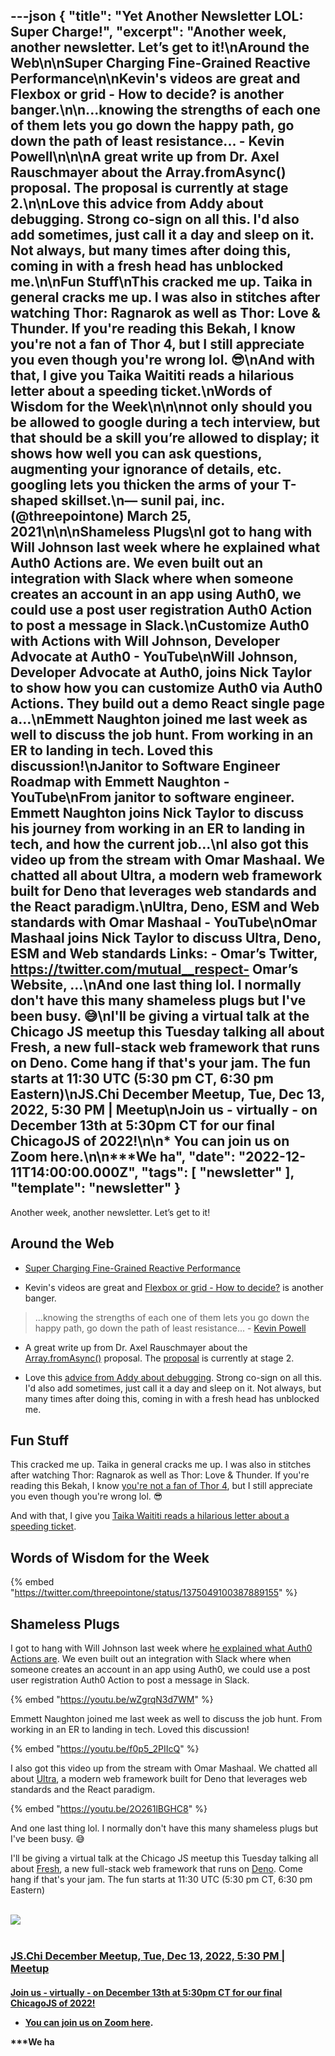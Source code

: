 ---json
{
  "title": "Yet Another Newsletter LOL: Super Charge!",
  "excerpt": "Another week, another newsletter. Let’s get to it!\nAround the Web\n\nSuper Charging Fine-Grained Reactive Performance\n\nKevin's videos are great and Flexbox or grid - How to decide? is another banger.\n\n...knowing the strengths of each one of them lets you go down the happy path, go down the path of least resistance... - Kevin Powell\n\n\nA great write up from Dr. Axel Rauschmayer about the Array.fromAsync() proposal. The proposal is currently at stage 2.\n\nLove this advice from Addy about debugging. Strong co-sign on all this. I'd also add sometimes, just call it a day and sleep on it. Not always, but many times after doing this, coming in with a fresh head has unblocked me.\n\nFun Stuff\nThis cracked me up. Taika in general cracks me up. I was also in stitches after watching Thor: Ragnarok as well as Thor: Love & Thunder. If you're reading this Bekah, I know you're not a fan of Thor 4, but I still appreciate you even though you're wrong lol. 😎\nAnd with that, I give you Taika Waititi reads a hilarious letter about a speeding ticket.\nWords of Wisdom for the Week\n\n\nnot only should you be allowed to google during a tech interview, but that should be a skill you’re allowed to display; it shows how well you can ask questions, augmenting your ignorance of details, etc. googling lets you thicken the arms of your T-shaped skillset.\n— sunil pai, inc. (@threepointone) March 25, 2021\n\n\nShameless Plugs\nI got to hang with Will Johnson last week where he explained what Auth0 Actions are. We even built out an integration with Slack where when someone creates an account in an app using Auth0, we could use a post user registration Auth0 Action to post a message in Slack.\nCustomize Auth0 with Actions with Will Johnson, Developer Advocate at Auth0 - YouTube\nWill Johnson, Developer Advocate at Auth0, joins Nick Taylor to show how you can customize Auth0 via Auth0 Actions. They build out a demo React single page a…\nEmmett Naughton joined me last week as well to discuss the job hunt. From working in an ER to landing in tech. Loved this discussion!\nJanitor to Software Engineer Roadmap with Emmett Naughton - YouTube\nFrom janitor to software engineer. Emmett Naughton joins Nick Taylor to discuss his journey from working in an ER to landing in tech, and how the current job…\nI also got this video up from the stream with Omar Mashaal. We chatted all about Ultra, a modern web framework built for Deno that leverages web standards and the React paradigm.\nUltra, Deno, ESM and Web standards with Omar Mashaal - YouTube\nOmar Mashaal joins Nick Taylor to discuss Ultra, Deno, ESM and Web standards  Links:  - Omar’s Twitter, https://twitter.com/mutual__respect- Omar’s Website, …\nAnd one last thing lol. I normally don't have this many shameless plugs but I've been busy. 😅\nI'll be giving a virtual talk at the Chicago JS meetup this Tuesday talking all about Fresh, a new full-stack web framework that runs on Deno. Come hang if that's your jam. The fun starts at 11:30 UTC (5:30 pm CT, 6:30 pm Eastern)\nJS.Chi December Meetup, Tue, Dec 13, 2022, 5:30 PM   | Meetup\nJoin us - virtually - on December 13th at 5:30pm CT for our final ChicagoJS of 2022!\n\n* You can join us on Zoom here.\n\n***We ha",
  "date": "2022-12-11T14:00:00.000Z",
  "tags": [
    "newsletter"
  ],
  "template": "newsletter"
}
---

<p>Another week, another newsletter. Let’s get to it!</p>
<h2>Around the Web</h2>
<ul><li><p><a href="https://dev.to/modderme123/super-charging-fine-grained-reactive-performance-47ph" rel="noopener noreferrer nofollow" target="_blank">Super Charging Fine-Grained Reactive Performance</a></p></li><li><p>Kevin's videos are great and <a href="https://www.youtube.com/watch?v=3elGSZSWTbM" rel="noopener noreferrer nofollow" target="_blank">Flexbox or grid - How to decide?</a> is another banger.</p></li></ul>
<blockquote><p>...knowing the strengths of each one of them lets you go down the happy path, go down the path of least resistance... - <a href="https://www.youtube.com/@KevinPowell" rel="noopener noreferrer nofollow" target="_blank">Kevin Powell</a></p></blockquote>
<ul><li><p>A great write up from Dr. Axel Rauschmayer about the <a href="https://2ality.com/2022/11/array-from-async.html" rel="noopener noreferrer nofollow" target="_blank">Array.fromAsync()</a> proposal. The <a href="https://github.com/tc39/proposal-array-from-async" rel="noopener noreferrer nofollow" target="_blank">proposal</a> is currently at stage 2.</p></li><li><p>Love this <a href="https://www.linkedin.com/posts/addyosmani_debugging-tactics-activity-7003411342632124416-mvUC" rel="noopener noreferrer nofollow" target="_blank">advice from Addy about debugging</a>. Strong co-sign on all this. I'd also add sometimes, just call it a day and sleep on it. Not always, but many times after doing this, coming in with a fresh head has unblocked me.</p></li></ul>
<h2>Fun Stuff</h2>
<p>This cracked me up. Taika in general cracks me up. I was also in stitches after watching Thor: Ragnarok as well as Thor: Love &amp; Thunder. If you're reading this Bekah, I know <a href="https://twitter.com/BekahHW/status/1595956354535112704?s=20&amp;t=liNmUYge1r3S9px2HurPqA" rel="noopener noreferrer nofollow" target="_blank">you're not a fan of Thor 4</a>, but I still appreciate you even though you're wrong lol. 😎</p>
<p>And with that, I give you <a href="https://youtu.be/yRUtyCzfuI0" rel="noopener noreferrer nofollow" target="_blank">Taika Waititi reads a hilarious letter about a speeding ticket</a>.</p>
<h2>Words of Wisdom for the Week</h2>

{% embed "https://twitter.com/threepointone/status/1375049100387889155" %}
<h2>Shameless Plugs</h2>
<p>I got to hang with Will Johnson last week where <a href="https://youtu.be/wZgrqN3d7WM" rel="noopener noreferrer nofollow" target="_blank">he explained what Auth0 Actions are</a>. We even built out an integration with Slack where when someone creates an account in an app using Auth0, we could use a post user registration Auth0 Action to post a message in Slack.</p>

{% embed "https://youtu.be/wZgrqN3d7WM" %}
<p>Emmett Naughton joined me last week as well to discuss the job hunt. From working in an ER to landing in tech. Loved this discussion!</p>

{% embed "https://youtu.be/f0p5_2PIIcQ" %}
<p>I also got this video up from the stream with Omar Mashaal. We chatted all about <a href="http://ultrajs.dev" rel="noopener noreferrer nofollow" target="_blank">Ultra</a>, a modern web framework built for Deno that leverages web standards and the React paradigm.</p>

{% embed "https://youtu.be/2O261lBGHC8" %}
<p>And one last thing lol. I normally don't have this many shameless plugs but I've been busy. 😅</p>
<p>I'll be giving a virtual talk at the Chicago JS meetup this Tuesday talking all about <a href="https://fresh.deno.dev" rel="noopener noreferrer nofollow" target="_blank">Fresh</a>, a new full-stack web framework that runs on <a href="https://deno.land" rel="noopener noreferrer nofollow" target="_blank">Deno</a>. Come hang if that's your jam. The fun starts at 11:30 UTC (5:30 pm CT, 6:30 pm Eastern)</p>

<a href="https://www.meetup.com/js-chi/events/288515415/?utm_source=nickytonline&amp;utm_medium=email&amp;utm_campaign=yet-another-newsletter-lol-super-charge">
    <div >
      <br />
<div >
            <img  src="https://secure-content.meetupstatic.com/images/classic-events/508770838/676x380.jpg" />
        </div>
      <br />
<div >
            <h3  >JS.Chi December Meetup, Tue, Dec 13, 2022, 5:30 PM   | Meetup</h3>
            <h4  >Join us - virtually - on <strong>December 13th at 5:30pm CT</strong> for our final ChicagoJS of 2022!

* You can join us on Zoom <a href="https://us02web.zoom.us/j/85461909650?utm_source=nickytonline&amp;utm_medium=email&amp;utm_campaign=yet-another-newsletter-lol-super-charge" target="_blank">here</a>.

***We ha</h4>
        </div>
    </div>
</a>
